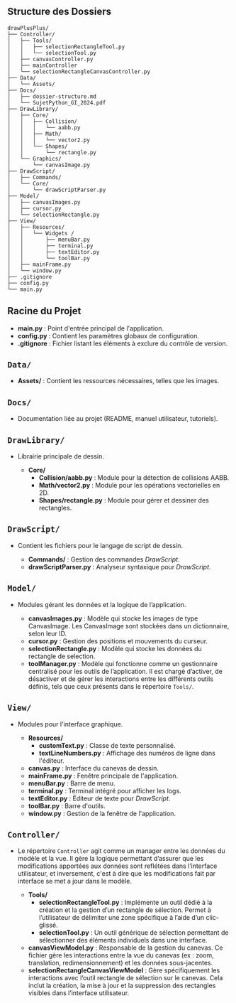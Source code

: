 ## Structure des Dossiers

```
drawPlusPlus/
├── Controller/
│   ├── Tools/
│   │   ├── selectionRectangleTool.py
│   │   └── selectionTool.py
│   ├── canvasController.py
│   ├── mainController
│   └── selectionRectangleCanvasController.py
├── Data/
│   └── Assets/
├── Docs/
│   ├── dossier-structure.md
│   └── SujetPython_GI_2024.pdf
├── DrawLibrary/
│   ├── Core/
│   │   ├── Collision/
│   │   │   └── aabb.py
│   │   ├── Math/
│   │   │   └── vector2.py
│   │   └── Shapes/
│   │       └── rectangle.py
│   └── Graphics/
│       └── canvasImage.py
├── DrawScript/
│   ├── Commands/
│   └── Core/
│       └── drawScriptParser.py
├── Model/
│   ├── canvasImages.py
│   ├── cursor.py
│   └── selectionRectangle.py
├── View/
│   ├── Resources/
│   │   └── Widgets /
│   │       ├── menuBar.py
│   │       ├── terminal.py
│   │       ├── textEditor.py
│   │       └── toolBar.py
│   ├── mainFrame.py
│   └── window.py
├── .gitignore
├── config.py
└── main.py
```
## Racine du Projet
- **main.py** : Point d'entrée principal de l'application.
- **config.py** : Contient les paramètres globaux de configuration.
- **.gitignore** : Fichier listant les éléments à exclure du contrôle de version.

## `Data/`
- **Assets/** : Contient les ressources nécessaires, telles que les images.

## `Docs/`
- Documentation liée au projet (README, manuel utilisateur, tutoriels).

## `DrawLibrary/`
- Librairie principale de dessin.

  - **Core/**
    - **Collision/aabb.py** : Module pour la détection de collisions AABB.
    - **Math/vector2.py** : Module pour les opérations vectorielles en 2D.
    - **Shapes/rectangle.py** : Module pour gérer et dessiner des rectangles.

## `DrawScript/`
- Contient les fichiers pour le langage de script de dessin.

  - **Commands/** : Gestion des commandes *DrawScript*.
  - **drawScriptParser.py** : Analyseur syntaxique pour *DrawScript*.

## `Model/`
- Modules gérant les données et la logique de l’application.

  - **canvasImages.py** : Modèle qui stocke les images de type CanvasImage. Les CanvasImage sont stockées dans un dictionnaire, selon leur ID.
  - **cursor.py** : Gestion des positions et mouvements du curseur.
  - **selectionRectangle.py** : Modèle qui stocke les données du rectangle de selection.
  - **toolManager.py** : Modèle qui fonctionne comme un gestionnaire centralisé pour les outils de l’application. Il est chargé d’activer, de désactiver et de gérer les interactions entre les différents outils définis, tels que ceux présents dans le répertoire `Tools/`.

## `View/`
- Modules pour l'interface graphique.

  - **Resources/**
    - **customText.py** : Classe de texte personnalisé.
    - **textLineNumbers.py** : Affichage des numéros de ligne dans l'éditeur.
  - **canvas.py** : Interface du canevas de dessin.
  - **mainFrame.py** : Fenêtre principale de l'application.
  - **menuBar.py** : Barre de menu.
  - **terminal.py** : Terminal intégré pour afficher les logs.
  - **textEditor.py** : Éditeur de texte pour *DrawScript*.
  - **toolBar.py** : Barre d'outils.
  - **window.py** : Gestion de la fenêtre de l'application.

## `Controller/`
- Le répertoire `Controller` agit comme un manager entre les données du modèle et la vue. Il gère la logique permettant d’assurer que les modifications apportées aux données sont reflétées dans l’interface utilisateur, et inversement, c'est à dire que les modifications fait par interface se met a jour dans le modèle.

  - **Tools/**
    - **selectionRectangleTool.py** : Implémente un outil dédié à la création et la gestion d’un rectangle de sélection. Permet à l’utilisateur de délimiter une zone spécifique à l’aide d’un clic-glissé.
    - **selectionTool.py** : Un outil générique de sélection permettant de sélectionner des éléments individuels dans une interface.
  - **canvasViewModel.py** : Responsable de la gestion du canevas. Ce fichier gère les interactions entre la vue du canevas (ex : zoom, translation, redimensionnement) et les données sous-jacentes.
  - **selectionRectangleCanvasViewModel** : Gère spécifiquement les interactions avec l’outil rectangle de sélection sur le canevas. Cela inclut la création, la mise à jour et la suppression des rectangles visibles dans l’interface utilisateur.

